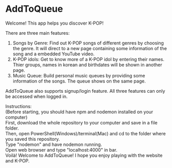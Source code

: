 # AddToQueue

Welcome! This app helps you discover K-POP!

There are three main features:
  1. Songs by Genre: Find out K-POP songs of different genres by choosing the genre. It will direct to a new page containing some information of the song and a embedded YouTube video.
  2. K-POP idols: Get to know more of a K-POP idol by entering their names. Thier groups, names in korean and birthdates will be shown in another page.
  3. Music Queue: Build personal music queues by providing some information of the songs. The queue shows on the same page.
  
AddToQueue also supports signup/login feature. All three features can only be accessed when logged in.

Instructions:                                                                                                    
(Before starting, you should have npm and nodemon installed on your computer)                                                                                   
First, download the whole repository to your computer and save in a file folder.                                                                                     
Then, open PowerShell(Windows)/terminal(Mac) and cd to the folder where you saved this repository.                                                                     
Type "nodemon" and have nodemon running.                                                                                          
Open web browser and type "localhost:4000" in bar.                                                                                          
Voilà! Welcome to AddToQueue! I hope you enjoy playing with the website and K-POP.                                                                                      
